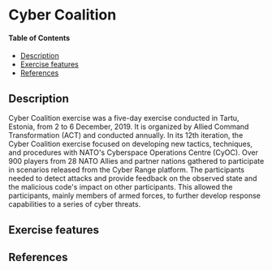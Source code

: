# Cyber Coalition

#### Table of Contents 
<!-- START doctoc generated TOC please keep comment here to allow auto update -->
<!-- DON'T EDIT THIS SECTION, INSTEAD RE-RUN doctoc TO UPDATE -->


- [Description](#description)
- [Exercise features](#exercise-features)
- [References](#references)

<!-- END doctoc generated TOC please keep comment here to allow auto update -->

## Description 
Cyber Coalition exercise was a five-day exercise conducted in Tartu, Estonia, from 2 to 6 December, 2019. It is organized by Allied Command Transformation (ACT) and conducted annually. In its 12th iteration, the Cyber Coalition exercise focused on developing new tactics, techniques, and procedures with NATO's Cyberspace Operations Centre (CyOC). Over 900 players from 28 NATO Allies and partner nations gathered to participate in scenarios released from the Cyber Range platform. The participants needed to detect attacks and provide feedback on the observed state and the malicious code's impact on other participants. This allowed the participants, mainly members of armed forces, to further develop response capabilities to a series of cyber threats.

## Exercise features

## References